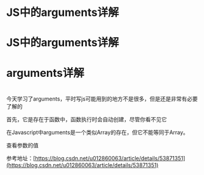 # JS中的arguments详解

# JS中的arguments详解

# arguments详解

# 

今天学习了arguments，平时写js可能用到的地方不是很多，但是还是非常有必要了解的

首先，它是存在于函数中，函数执行时会自动创建，尽管你看不见它

在Javascript中arguments是一个类似Array的存在，但它不能等同于Array。

<script>

function add(a,b){

var length=arguments.length;

for(var i=0;i<length;){

console.log(arguments[i]);

i++;

}

}

add(1,2,3,4,5);

</script>

查看参数的值

参考地址：[https://blog.csdn.net/u012860063/article/details/53871351](https://blog.csdn.net/u012860063/article/details/53871351)